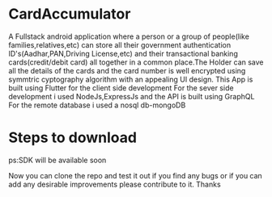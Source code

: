 # CardAccumulator
A Fullstack android application where a person or a group of people(like families,relatives,etc) can store all their government authentication ID's(Aadhar,PAN,Driving License,etc) and their transactional banking cards(credit/debit card) all together in a common place.The Holder can save all the details of the cards and the card number is well encrypted using symmtric cyptography algorithm with an appealing UI design.
This App is built using Flutter for the client side development
For the sever side development i used NodeJs,ExpressJs and the API is built using GraphQL
For the remote database i used a nosql db-mongoDB

# Steps to download
ps:SDK will be available soon

Now you can clone the repo and test it out if you find any bugs or if you can add any desirable improvements please contribute to it.
Thanks
